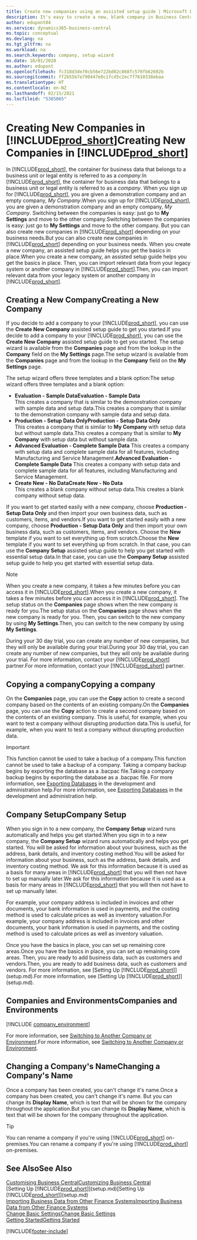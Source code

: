 ```yaml
---
title: Create new companies using an assisted setup guide | Microsoft Docs
description: It's easy to create a new, blank company in Business Central. An assisted setup guide helps you through the steps, and you can import your existing business data.
author: edupont04
ms.service: dynamics365-business-central
ms.topic: conceptual
ms.devlang: na
ms.tgt_pltfrm: na
ms.workload: na
ms.search.keywords: company, setup wizard
ms.date: 10/01/2020
ms.author: edupont
ms.openlocfilehash: fc318d3de70cb56e722bd02c868fc570fb62692b
ms.sourcegitcommit: ff2b55b7e790447e0c1fcd5c2ec7f7610338ebaa
ms.translationtype: HT
ms.contentlocale: en-NZ
ms.lasthandoff: 02/15/2021
ms.locfileid: "5385065"
---
```

# <a name="creating-new-companies-in-prod_short"></a><span data-ttu-id="1f1bb-104">Creating New Companies in [!INCLUDE[prod_short](includes/prod_short.md)]</span><span class="sxs-lookup"><span data-stu-id="1f1bb-104">Creating New Companies in [!INCLUDE[prod_short](includes/prod_short.md)]</span></span>

<span data-ttu-id="1f1bb-105">In [!INCLUDE[prod_short](includes/prod_short.md)], the container for business data that belongs to a business unit or legal entity is referred to as a *company*.</span><span class="sxs-lookup"><span data-stu-id="1f1bb-105">In [!INCLUDE[prod_short](includes/prod_short.md)], the container for business data that belongs to a business unit or legal entity is referred to as a *company*.</span></span> <span data-ttu-id="1f1bb-106">When you sign up for [!INCLUDE[prod_short](includes/prod_short.md)], you are given a demonstration company and an empty company, *My Company*.</span><span class="sxs-lookup"><span data-stu-id="1f1bb-106">When you sign up for [!INCLUDE[prod_short](includes/prod_short.md)], you are given a demonstration company and an empty company, *My Company*.</span></span> <span data-ttu-id="1f1bb-107">Switching between the companies is easy: just go to **My Settings** and move to the other company.</span><span class="sxs-lookup"><span data-stu-id="1f1bb-107">Switching between the companies is easy: just go to **My Settings** and move to the other company.</span></span> <span data-ttu-id="1f1bb-108">But you can also create new companies in [!INCLUDE[prod_short](includes/prod_short.md)] depending on your business needs.</span><span class="sxs-lookup"><span data-stu-id="1f1bb-108">But you can also create new companies in [!INCLUDE[prod_short](includes/prod_short.md)] depending on your business needs.</span></span> <span data-ttu-id="1f1bb-109">When you create a new company, an assisted setup guide helps you get the basics in place.</span><span class="sxs-lookup"><span data-stu-id="1f1bb-109">When you create a new company, an assisted setup guide helps you get the basics in place.</span></span> <span data-ttu-id="1f1bb-110">Then, you can import relevant data from your legacy system or another company in [!INCLUDE[prod_short](includes/prod_short.md)].</span><span class="sxs-lookup"><span data-stu-id="1f1bb-110">Then, you can import relevant data from your legacy system or another company in [!INCLUDE[prod_short](includes/prod_short.md)].</span></span>  

## <a name="creating-a-new-company"></a><span data-ttu-id="1f1bb-111">Creating a New Company</span><span class="sxs-lookup"><span data-stu-id="1f1bb-111">Creating a New Company</span></span>

<span data-ttu-id="1f1bb-112">If you decide to add a company to your [!INCLUDE[prod_short](includes/prod_short.md)], you can use the **Create New Company** assisted setup guide to get you started.</span><span class="sxs-lookup"><span data-stu-id="1f1bb-112">If you decide to add a company to your [!INCLUDE[prod_short](includes/prod_short.md)], you can use the **Create New Company** assisted setup guide to get you started.</span></span> <span data-ttu-id="1f1bb-113">The setup wizard is available from the **Companies** page and from the lookup in the **Company** field on the **My Settings** page.</span><span class="sxs-lookup"><span data-stu-id="1f1bb-113">The setup wizard is available from the **Companies** page and from the lookup in the **Company** field on the **My Settings** page.</span></span>  

<span data-ttu-id="1f1bb-114">The setup wizard offers three templates and a blank option:</span><span class="sxs-lookup"><span data-stu-id="1f1bb-114">The setup wizard offers three templates and a blank option:</span></span>

- <span data-ttu-id="1f1bb-115">**Evaluation - Sample Data**</span><span class="sxs-lookup"><span data-stu-id="1f1bb-115">**Evaluation - Sample Data**</span></span>  
    <span data-ttu-id="1f1bb-116">This creates a company that is similar to the demonstration company with sample data and setup data.</span><span class="sxs-lookup"><span data-stu-id="1f1bb-116">This creates a company that is similar to the demonstration company with sample data and setup data.</span></span>  
- <span data-ttu-id="1f1bb-117">**Production - Setup Data Only**</span><span class="sxs-lookup"><span data-stu-id="1f1bb-117">**Production - Setup Data Only**</span></span>  
    <span data-ttu-id="1f1bb-118">This creates a company that is similar to **My Company** with setup data but without sample data.</span><span class="sxs-lookup"><span data-stu-id="1f1bb-118">This creates a company that is similar to **My Company** with setup data but without sample data.</span></span>
- <span data-ttu-id="1f1bb-119">**Advanced Evaluation - Complete Sample Data** This creates a company with setup data and complete sample data for all features, including Manufacturing and Service Management.</span><span class="sxs-lookup"><span data-stu-id="1f1bb-119">**Advanced Evaluation - Complete Sample Data** This creates a company with setup data and complete sample data for all features, including Manufacturing and Service Management.</span></span>
- <span data-ttu-id="1f1bb-120">**Create New - No Data**</span><span class="sxs-lookup"><span data-stu-id="1f1bb-120">**Create New - No Data**</span></span>  
    <span data-ttu-id="1f1bb-121">This creates a blank company without setup data.</span><span class="sxs-lookup"><span data-stu-id="1f1bb-121">This creates a blank company without setup data.</span></span>  

<span data-ttu-id="1f1bb-122">If you want to get started easily with a new company, choose **Production - Setup Data Only** and then import your own business data, such as customers, items, and vendors.</span><span class="sxs-lookup"><span data-stu-id="1f1bb-122">If you want to get started easily with a new company, choose **Production - Setup Data Only** and then import your own business data, such as customers, items, and vendors.</span></span> <span data-ttu-id="1f1bb-123">Choose the **New** template if you want to set everything up from scratch.</span><span class="sxs-lookup"><span data-stu-id="1f1bb-123">Choose the **New** template if you want to set everything up from scratch.</span></span> <span data-ttu-id="1f1bb-124">In that case, you can use the **Company Setup** assisted setup guide to help you get started with essential setup data.</span><span class="sxs-lookup"><span data-stu-id="1f1bb-124">In that case, you can use the **Company Setup** assisted setup guide to help you get started with essential setup data.</span></span>  

> [!NOTE]  
> <span data-ttu-id="1f1bb-125">When you create a new company, it takes a few minutes before you can access it in [!INCLUDE[prod_short](includes/prod_short.md)].</span><span class="sxs-lookup"><span data-stu-id="1f1bb-125">When you create a new company, it takes a few minutes before you can access it in [!INCLUDE[prod_short](includes/prod_short.md)].</span></span> <span data-ttu-id="1f1bb-126">The setup status on the **Companies** page shows when the new company is ready for you.</span><span class="sxs-lookup"><span data-stu-id="1f1bb-126">The setup status on the **Companies** page shows when the new company is ready for you.</span></span> <span data-ttu-id="1f1bb-127">Then, you can switch to the new company by using **My Settings**.</span><span class="sxs-lookup"><span data-stu-id="1f1bb-127">Then, you can switch to the new company by using **My Settings**.</span></span>  

<span data-ttu-id="1f1bb-128">During your 30 day trial, you can create any number of new companies, but they will only be available during your trial.</span><span class="sxs-lookup"><span data-stu-id="1f1bb-128">During your 30 day trial, you can create any number of new companies, but they will only be available during your trial.</span></span> <span data-ttu-id="1f1bb-129">For more information, contact your [!INCLUDE[prod_short](includes/prod_short.md)] partner.</span><span class="sxs-lookup"><span data-stu-id="1f1bb-129">For more information, contact your [!INCLUDE[prod_short](includes/prod_short.md)] partner.</span></span>  

## <a name="copying-a-company"></a><span data-ttu-id="1f1bb-130">Copying a company</span><span class="sxs-lookup"><span data-stu-id="1f1bb-130">Copying a company</span></span>

<span data-ttu-id="1f1bb-131">On the **Companies** page, you can use the **Copy** action to create a second company based on the contents of an existing company.</span><span class="sxs-lookup"><span data-stu-id="1f1bb-131">On the **Companies** page, you can use the **Copy** action to create a second company based on the contents of an existing company.</span></span> <span data-ttu-id="1f1bb-132">This is useful, for example, when you want to test a company without disrupting production data.</span><span class="sxs-lookup"><span data-stu-id="1f1bb-132">This is useful, for example, when you want to test a company without disrupting production data.</span></span>

> [!Important]
> <span data-ttu-id="1f1bb-133">This function cannot be used to take a backup of a company.</span><span class="sxs-lookup"><span data-stu-id="1f1bb-133">This function cannot be used to take a backup of a company.</span></span> <span data-ttu-id="1f1bb-134">Taking a company backup begins by exporting the database as a .bacpac file.</span><span class="sxs-lookup"><span data-stu-id="1f1bb-134">Taking a company backup begins by exporting the database as a .bacpac file.</span></span> <span data-ttu-id="1f1bb-135">For more information, see [Exporting Databases](/dynamics365/business-central/dev-itpro/administration/tenant-admin-center-database-export) in the development and administration help.</span><span class="sxs-lookup"><span data-stu-id="1f1bb-135">For more information, see [Exporting Databases](/dynamics365/business-central/dev-itpro/administration/tenant-admin-center-database-export) in the development and administration help.</span></span>

## <a name="company-setup"></a><span data-ttu-id="1f1bb-136">Company Setup</span><span class="sxs-lookup"><span data-stu-id="1f1bb-136">Company Setup</span></span>

<span data-ttu-id="1f1bb-137">When you sign in to a new company, the **Company Setup** wizard runs automatically and helps you get started.</span><span class="sxs-lookup"><span data-stu-id="1f1bb-137">When you sign in to a new company, the **Company Setup** wizard runs automatically and helps you get started.</span></span> <span data-ttu-id="1f1bb-138">You will be asked for information about your business, such as the address, bank details, and inventory costing method.</span><span class="sxs-lookup"><span data-stu-id="1f1bb-138">You will be asked for information about your business, such as the address, bank details, and inventory costing method.</span></span> <span data-ttu-id="1f1bb-139">We ask for this information because it is used as a basis for many areas in [!INCLUDE[prod_short](includes/prod_short.md)] that you will then not have to set up manually later.</span><span class="sxs-lookup"><span data-stu-id="1f1bb-139">We ask for this information because it is used as a basis for many areas in [!INCLUDE[prod_short](includes/prod_short.md)] that you will then not have to set up manually later.</span></span>  

<span data-ttu-id="1f1bb-140">For example, your company address is included in invoices and other documents, your bank information is used in payments, and the costing method is used to calculate prices as well as inventory valuation.</span><span class="sxs-lookup"><span data-stu-id="1f1bb-140">For example, your company address is included in invoices and other documents, your bank information is used in payments, and the costing method is used to calculate prices as well as inventory valuation.</span></span>  

<span data-ttu-id="1f1bb-141">Once you have the basics in place, you can set up remaining core areas.</span><span class="sxs-lookup"><span data-stu-id="1f1bb-141">Once you have the basics in place, you can set up remaining core areas.</span></span> <span data-ttu-id="1f1bb-142">Then, you are ready to add business data, such as customers and vendors.</span><span class="sxs-lookup"><span data-stu-id="1f1bb-142">Then, you are ready to add business data, such as customers and vendors.</span></span> <span data-ttu-id="1f1bb-143">For more information, see [Setting Up [!INCLUDE[prod_short](includes/prod_short.md)]](setup.md).</span><span class="sxs-lookup"><span data-stu-id="1f1bb-143">For more information, see [Setting Up [!INCLUDE[prod_short](includes/prod_short.md)]](setup.md).</span></span>  

## <a name="companies-and-environments"></a><span data-ttu-id="1f1bb-144">Companies and Environments</span><span class="sxs-lookup"><span data-stu-id="1f1bb-144">Companies and Environments</span></span>

[!INCLUDE [company_environment](includes/company_environment.md)]

<span data-ttu-id="1f1bb-145">For more information, see [Switching to Another Company or Environment](ui-organization-switch.md).</span><span class="sxs-lookup"><span data-stu-id="1f1bb-145">For more information, see [Switching to Another Company or Environment](ui-organization-switch.md).</span></span> 

## <a name="changing-a-companys-name"></a><span data-ttu-id="1f1bb-146">Changing a Company's Name</span><span class="sxs-lookup"><span data-stu-id="1f1bb-146">Changing a Company's Name</span></span>

<span data-ttu-id="1f1bb-147">Once a company has been created, you can't change it's name.</span><span class="sxs-lookup"><span data-stu-id="1f1bb-147">Once a company has been created, you can't change it's name.</span></span> <span data-ttu-id="1f1bb-148">But you can change its **Display Name**, which is text that will be shown for the company throughout the application.</span><span class="sxs-lookup"><span data-stu-id="1f1bb-148">But you can change its **Display Name**, which is text that will be shown for the company throughout the application.</span></span>  

> [!TIP]
> <span data-ttu-id="1f1bb-149">You can rename a company if you're using [!INCLUDE[prod_short](includes/prod_short.md)] on-premises.</span><span class="sxs-lookup"><span data-stu-id="1f1bb-149">You can rename a company if you're using [!INCLUDE[prod_short](includes/prod_short.md)] on-premises.</span></span>

## <a name="see-also"></a><span data-ttu-id="1f1bb-150">See Also</span><span class="sxs-lookup"><span data-stu-id="1f1bb-150">See Also</span></span>

[<span data-ttu-id="1f1bb-151">Customising Business Central</span><span class="sxs-lookup"><span data-stu-id="1f1bb-151">Customizing Business Central</span></span>](ui-customizing-overview.md)  
<span data-ttu-id="1f1bb-152">[Setting Up [!INCLUDE[prod_short](includes/prod_short.md)]](setup.md)</span><span class="sxs-lookup"><span data-stu-id="1f1bb-152">[Setting Up [!INCLUDE[prod_short](includes/prod_short.md)]](setup.md)</span></span>  
[<span data-ttu-id="1f1bb-153">Importing Business Data from Other Finance Systems</span><span class="sxs-lookup"><span data-stu-id="1f1bb-153">Importing Business Data from Other Finance Systems</span></span>](across-import-data-configuration-packages.md)  
[<span data-ttu-id="1f1bb-154">Change Basic Settings</span><span class="sxs-lookup"><span data-stu-id="1f1bb-154">Change Basic Settings</span></span>](ui-change-basic-settings.md)  
[<span data-ttu-id="1f1bb-155">Getting Started</span><span class="sxs-lookup"><span data-stu-id="1f1bb-155">Getting Started</span></span>](product-get-started.md)  


[!INCLUDE[footer-include](includes/footer-banner.md)]